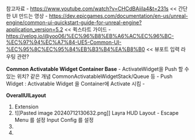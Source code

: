 참고자료
	- https://www.youtube.com/watch?v=CHCdBAiiIa4&t=231s << 간단한 UI 만드는 영상
	- https://dev.epicgames.com/documentation/en-us/unreal-engine/common-ui-quickstart-guide-for-unreal-engine?application_version=5.2 << 퀵스타트 가이드
	- https://velog.io/@yoo06/%EC%96%B8%EB%A6%AC%EC%96%BC-%EC%97%94%EC%A7%84-UE5-Common-UI-%EC%95%8C%EC%95%84%EB%B3%B4%EA%B8%B0 << 뷰포트 입력 라우팅 관련?


**Common Activatable Widget Container Base**
	 - ActivateWidget을 Push 할 수 있는 위치? 같은 개념 CommonActivatableWidgetStack/Queue 등 
	 - Push Widget : Activatable Widget 을 Container에 Activate 시킴
	 - 

**OverallUILayout**
1. Extension
2.  ![[Pasted image 20240712130632.png]]
   Layra HUD Layout - Escape Menu 를 설정
   Input Config 를 설정 
3. 
4. 
	

